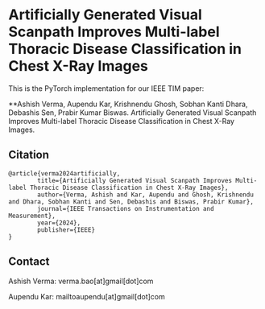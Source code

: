# Artificially Generated Visual Scanpath Improves Multi-label Thoracic Disease Classification in Chest X-Ray Images
This is the PyTorch implementation for our IEEE TIM paper:

**Ashish Verma, Aupendu Kar, Krishnendu Ghosh, Sobhan Kanti Dhara, Debashis Sen, Prabir Kumar Biswas. Artificially Generated Visual Scanpath Improves Multi-label Thoracic Disease Classification in Chest X-Ray Images.


## Citation
```
@article{verma2024artificially,
        title={Artificially Generated Visual Scanpath Improves Multi-label Thoracic Disease Classification in Chest X-Ray Images},
        author={Verma, Ashish and Kar, Aupendu and Ghosh, Krishnendu and Dhara, Sobhan Kanti and Sen, Debashis and Biswas, Prabir Kumar},
        journal={IEEE Transactions on Instrumentation and Measurement},
        year={2024},
        publisher={IEEE}
}

```

## Contact
Ashish Verma: verma.bao[at]gmail[dot]com

Aupendu Kar: mailtoaupendu[at]gmail[dot]com
